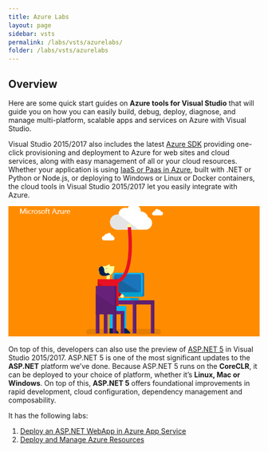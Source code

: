 ```yaml
---
title: Azure Labs
layout: page
sidebar: vsts
permalink: /labs/vsts/azurelabs/
folder: /labs/vsts/azurelabs
---
```


## Overview

Here are some quick start guides on **Azure tools for Visual Studio** that will guide you on how you can easily build, debug, deploy, diagnose, and manage multi-platform,
scalable apps and services on Azure with Visual Studio.

Visual Studio 2015/2017 also includes the latest <a href="https://azure.microsoft.com/en-us/downloads/">Azure SDK</a> providing one-click provisioning and deployment to Azure for web sites and cloud services, along with easy management
of all or your cloud resources. Whether your application is using <a href="https://azure.microsoft.com/en-in/overview/what-is-paas/">IaaS or Paas in Azure</a>, built with .NET or Python or Node.js, or deploying to Windows or Linux or Docker 
containers, the cloud tools in Visual Studio 2015/2017 let you easily integrate with Azure.


<img src="media/azure.png" />


On top of this, developers can also use the preview of <a href="http://weblogs.asp.net/scottgu/introducing-asp-net-5">ASP.NET 5</a> in Visual Studio 2015/2017. ASP.NET 5 is one of the most significant updates to the **ASP.NET** platform we’ve done.
Because ASP.NET 5 runs on the **CoreCLR**, it can be deployed to your choice of platform, whether it’s **Linux, Mac or Windows**. On top of this, **ASP.NET 5** offers foundational improvements
in rapid development, cloud configuration, dependency management and composability.

It has the following labs:

1. <a href="labs/lab1">Deploy an ASP.NET WebApp in Azure App Service</a>
2. <a href="labs/lab2">Deploy and Manage Azure Resources</a>
